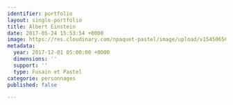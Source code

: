 ```yaml
---
identifier: portfolio
layout: single-portfolio
title: Albert Einstein
date: 2017-05-24 15:53:54 +0000
image: https://res.cloudinary.com/npaquet-pastel/image/upload/v1545065650/Albert-Einstein-fusain-et-pastel-28-X-23-cm-2017.jpg
metadata:
  year: 2017-12-01 05:00:00 +0000
  dimensions: ''
  support: ''
  type: Fusain et Pastel
categorie: personnages
published: false

---
```

